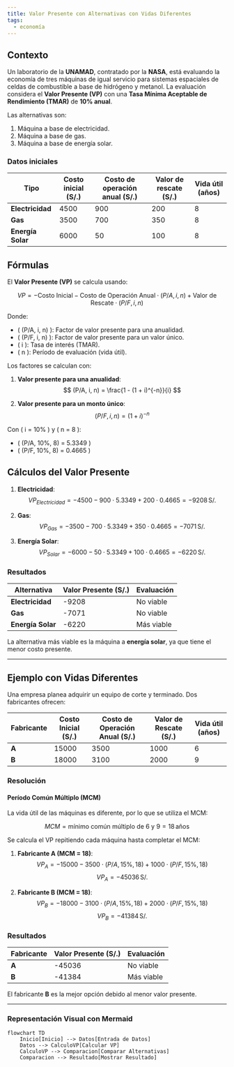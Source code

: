 ```yaml
---
title: Valor Presente con Alternativas con Vidas Diferentes
tags:
  - economía
---
```


## Contexto
Un laboratorio de la **UNAMAD**, contratado por la **NASA**, está evaluando la economía de tres máquinas de igual servicio para sistemas espaciales de celdas de combustible a base de hidrógeno y metanol. La evaluación considera el **Valor Presente (VP)** con una **Tasa Mínima Aceptable de Rendimiento (TMAR)** de **10% anual**.

Las alternativas son:

1. Máquina a base de electricidad.
2. Máquina a base de gas.
3. Máquina a base de energía solar.

### Datos iniciales

| Tipo                 | Costo inicial (S/.) | Costo de operación anual (S/.) | Valor de rescate (S/.) | Vida útil (años) |
|----------------------|---------------------|---------------------------------|-------------------------|------------------|
| **Electricidad**    | 4500                | 900                             | 200                     | 8                |
| **Gas**             | 3500                | 700                             | 350                     | 8                |
| **Energía Solar**   | 6000                | 50                              | 100                     | 8                |

## Fórmulas

El **Valor Presente (VP)** se calcula usando:

$$
VP = - \text{Costo Inicial} - \text{Costo de Operación Anual} \cdot (P/A, i, n) + \text{Valor de Rescate} \cdot (P/F, i, n)
$$

Donde:

- \( (P/A, i, n) \): Factor de valor presente para una anualidad.
- \( (P/F, i, n) \): Factor de valor presente para un valor único.
- \( i \): Tasa de interés (TMAR).
- \( n \): Período de evaluación (vida útil).

Los factores se calculan con:

1. **Valor presente para una anualidad**:
   $$
   (P/A, i, n) = \frac{1 - (1 + i)^{-n}}{i}
   $$

2. **Valor presente para un monto único**:
   $$
   (P/F, i, n) = (1 + i)^{-n}
   $$

Con \( i = 10\% \) y \( n = 8 \):
- \( (P/A, 10\%, 8) = 5.3349 \)
- \( (P/F, 10\%, 8) = 0.4665 \)

## Cálculos del Valor Presente

1. **Electricidad**:
   $$
   VP_{Electricidad} = -4500 - 900 \cdot 5.3349 + 200 \cdot 0.4665 = -9208 \, \text{S/.}
   $$

2. **Gas**:
   $$
   VP_{Gas} = -3500 - 700 \cdot 5.3349 + 350 \cdot 0.4665 = -7071 \, \text{S/.}
   $$

3. **Energía Solar**:
   $$
   VP_{Solar} = -6000 - 50 \cdot 5.3349 + 100 \cdot 0.4665 = -6220 \, \text{S/.}
   $$

### Resultados

| Alternativa         | Valor Presente (S/.) | Evaluación |
|---------------------|---------------------|-------------|
| **Electricidad**    | -9208              | No viable   |
| **Gas**             | -7071              | No viable   |
| **Energía Solar**   | -6220              | Más viable  |

La alternativa más viable es la máquina a **energía solar**, ya que tiene el menor costo presente.

---

## Ejemplo con Vidas Diferentes

Una empresa planea adquirir un equipo de corte y terminado. Dos fabricantes ofrecen:

| Fabricante | Costo Inicial (S/.) | Costo de Operación Anual (S/.) | Valor de Rescate (S/.) | Vida útil (años) |
|------------|---------------------|--------------------------------|-------------------------|------------------|
| **A**      | 15000              | 3500                           | 1000                   | 6                |
| **B**      | 18000              | 3100                           | 2000                   | 9                |

### Resolución

#### Período Común Múltiplo (MCM)

La vida útil de las máquinas es diferente, por lo que se utiliza el MCM:

$$
MCM = \text{mínimo común múltiplo de } 6 \text{ y } 9 = 18 \, \text{años}
$$

Se calcula el VP repitiendo cada máquina hasta completar el MCM:

1. **Fabricante A (MCM = 18)**:
   $$
   VP_{A} = -15000 - 3500 \cdot (P/A, 15\%, 18) + 1000 \cdot (P/F, 15\%, 18)
   $$
   $$
   VP_{A} = -45036 \, \text{S/.}
   $$

2. **Fabricante B (MCM = 18)**:
   $$
   VP_{B} = -18000 - 3100 \cdot (P/A, 15\%, 18) + 2000 \cdot (P/F, 15\%, 18)
   $$
   $$
   VP_{B} = -41384 \, \text{S/.}
   $$

### Resultados

| Fabricante | Valor Presente (S/.) | Evaluación |
|------------|---------------------|-------------|
| **A**      | -45036             | No viable   |
| **B**      | -41384             | Más viable  |

El fabricante **B** es la mejor opción debido al menor valor presente.

---

### Representación Visual con Mermaid

```mermaid
flowchart TD
    Inicio[Inicio] --> Datos[Entrada de Datos]
    Datos --> CalculoVP[Calcular VP]
    CalculoVP --> Comparacion[Comparar Alternativas]
    Comparacion --> Resultado[Mostrar Resultado]
```
